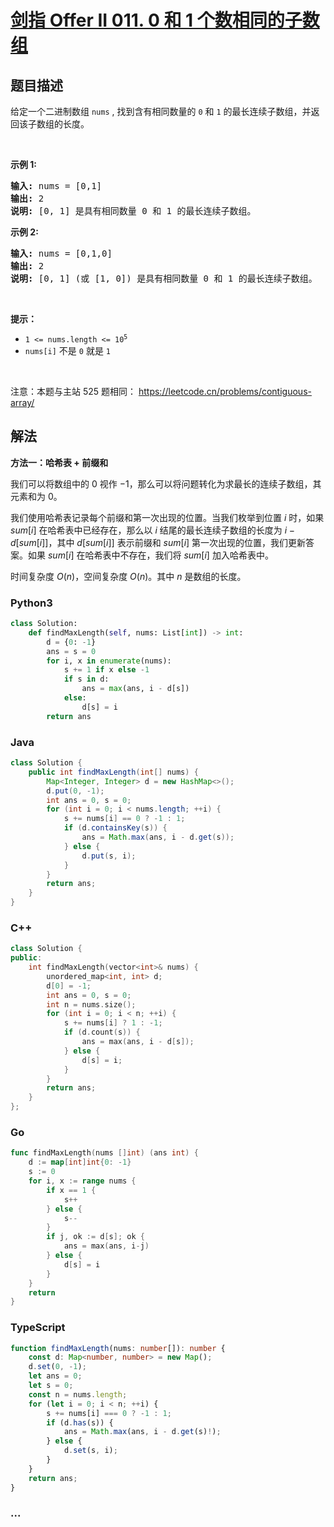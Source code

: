 # [剑指 Offer II 011. 0 和 1 个数相同的子数组](https://leetcode.cn/problems/A1NYOS)

## 题目描述

<!-- 这里写题目描述 -->

<p>给定一个二进制数组 <code>nums</code> , 找到含有相同数量的 <code>0</code> 和 <code>1</code> 的最长连续子数组，并返回该子数组的长度。</p>

<p>&nbsp;</p>

<p><strong>示例 1:</strong></p>

<pre>
<strong>输入:</strong> nums = [0,1]
<strong>输出:</strong> 2
<strong>说明:</strong> [0, 1] 是具有相同数量 0 和 1 的最长连续子数组。</pre>

<p><strong>示例 2:</strong></p>

<pre>
<strong>输入:</strong> nums = [0,1,0]
<strong>输出:</strong> 2
<strong>说明:</strong> [0, 1] (或 [1, 0]) 是具有相同数量 0 和 1 的最长连续子数组。</pre>

<p>&nbsp;</p>

<p><strong>提示：</strong></p>

<ul>
	<li><code>1 &lt;= nums.length &lt;= 10<sup>5</sup></code></li>
	<li><code>nums[i]</code> 不是 <code>0</code> 就是 <code>1</code></li>
</ul>

<p>&nbsp;</p>

<p><meta charset="UTF-8" />注意：本题与主站 525&nbsp;题相同：&nbsp;<a href="https://leetcode.cn/problems/contiguous-array/">https://leetcode.cn/problems/contiguous-array/</a></p>

## 解法

<!-- 这里可写通用的实现逻辑 -->

**方法一：哈希表 + 前缀和**

我们可以将数组中的 $0$ 视作 $-1$，那么可以将问题转化为求最长的连续子数组，其元素和为 $0$。

我们使用哈希表记录每个前缀和第一次出现的位置。当我们枚举到位置 $i$ 时，如果 $sum[i]$ 在哈希表中已经存在，那么以 $i$ 结尾的最长连续子数组的长度为 $i - d[sum[i]]$，其中 $d[sum[i]]$ 表示前缀和 $sum[i]$ 第一次出现的位置，我们更新答案。如果 $sum[i]$ 在哈希表中不存在，我们将 $sum[i]$ 加入哈希表中。

时间复杂度 $O(n)$，空间复杂度 $O(n)$。其中 $n$ 是数组的长度。

<!-- tabs:start -->

### **Python3**

<!-- 这里可写当前语言的特殊实现逻辑 -->

```python
class Solution:
    def findMaxLength(self, nums: List[int]) -> int:
        d = {0: -1}
        ans = s = 0
        for i, x in enumerate(nums):
            s += 1 if x else -1
            if s in d:
                ans = max(ans, i - d[s])
            else:
                d[s] = i
        return ans
```

### **Java**

<!-- 这里可写当前语言的特殊实现逻辑 -->

```java
class Solution {
    public int findMaxLength(int[] nums) {
        Map<Integer, Integer> d = new HashMap<>();
        d.put(0, -1);
        int ans = 0, s = 0;
        for (int i = 0; i < nums.length; ++i) {
            s += nums[i] == 0 ? -1 : 1;
            if (d.containsKey(s)) {
                ans = Math.max(ans, i - d.get(s));
            } else {
                d.put(s, i);
            }
        }
        return ans;
    }
}
```

### **C++**

```cpp
class Solution {
public:
    int findMaxLength(vector<int>& nums) {
        unordered_map<int, int> d;
        d[0] = -1;
        int ans = 0, s = 0;
        int n = nums.size();
        for (int i = 0; i < n; ++i) {
            s += nums[i] ? 1 : -1;
            if (d.count(s)) {
                ans = max(ans, i - d[s]);
            } else {
                d[s] = i;
            }
        }
        return ans;
    }
};
```

### **Go**

```go
func findMaxLength(nums []int) (ans int) {
	d := map[int]int{0: -1}
	s := 0
	for i, x := range nums {
		if x == 1 {
			s++
		} else {
			s--
		}
		if j, ok := d[s]; ok {
			ans = max(ans, i-j)
		} else {
			d[s] = i
		}
	}
	return
}
```

### **TypeScript**

```ts
function findMaxLength(nums: number[]): number {
    const d: Map<number, number> = new Map();
    d.set(0, -1);
    let ans = 0;
    let s = 0;
    const n = nums.length;
    for (let i = 0; i < n; ++i) {
        s += nums[i] === 0 ? -1 : 1;
        if (d.has(s)) {
            ans = Math.max(ans, i - d.get(s)!);
        } else {
            d.set(s, i);
        }
    }
    return ans;
}
```

### **...**

```

```

<!-- tabs:end -->

